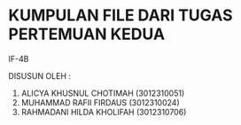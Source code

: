 # KUMPULAN FILE DARI TUGAS PERTEMUAN KEDUA

IF-4B

DISUSUN OLEH :
1. ALICYA KHUSNUL CHOTIMAH  (3012310051)
2. MUHAMMAD RAFII FIRDAUS   (3012310024)
3. RAHMADANI HILDA KHOLIFAH (3012310706)
